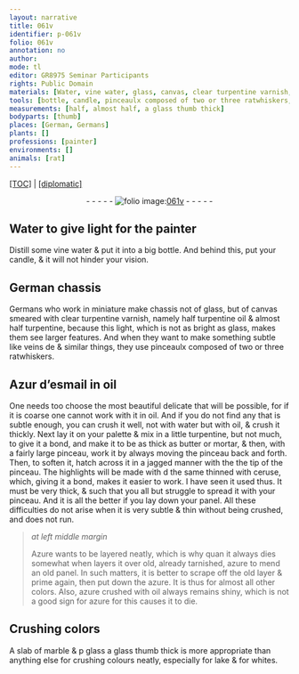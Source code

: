 ```yaml
---
layout: narrative
title: 061v
identifier: p-061v
folio: 061v
annotation: no
author:
mode: tl
editor: GR8975 Seminar Participants
rights: Public Domain
materials: [Water, vine water, glass, canvas, clear turpentine varnish, turpentine oil, turpentine, ratwhiskers, Azur d’esmail, oil, water, butter, mortar, ceruse, Azure, azure, lake]
tools: [bottle, candle, pinceaulx composed of two or three ratwhiskers, palette, fairly large pinceau, pinceau, tip of the pinceau]
measurements: [half, almost half, a glass thumb thick]
bodyparts: [thumb]
places: [German, Germans]
plants: []
professions: [painter]
environments: []
animals: [rat]
---
```


<p><a href="{{ site.baseurl }}/translation/">[TOC]</a> | <a href="{{ site.baseurl }}/texts/p-061v_tc/" target="_blank">[diplomatic]</a></p><div class="folio" align="center">- - - - - <a href="http://gallica.bnf.fr/ark:/12148/btv1b10500001g/f128.image" target="_blank"><img src="https://cu-mkp.github.io/2017-workshop-edition/assets/photo-icon.png" alt="folio image: " style="display:inline-block; margin-bottom:-3px;"/>061v</a> - - - - - </div>  
  

## <span class="m">Water</span> to give light for the <span class="pro">painter</span>

 
Distill some <span class="m">vine water</span> & put it into a big <span class="tl">bottle</span>. And behind this, put your <span class="tl">candle</span>, & it will not hinder your vision.
 
 
  

## <span class="pl">German</span> chassis

 
<span class="pl">Germans</span> who work in miniature make chassis not of <span class="m">glass</span>, but of <span class="m">canvas</span> smeared with <span class="m">clear turpentine varnish</span>, namely <span class="ms">half</span> <span class="m">turpentine oil</span> & <span class="ms">almost half</span> <span class="m">turpentine</span>, because this light, which is not as bright as <span class="m">glass</span>, makes them see larger features. And when they want to make something subtle like veins <span class="del">de</span> & similar things, they use <span class="tl">pinceaulx composed of two or three <span class="m"><span class="al">rat</span>whiskers</span></span>.
 
 
  

## <span class="m">Azur d’esmail</span> in <span class="m">oil</span>

 
One needs too choose the most <span class="del">beautiful</span> delicate that will be possible, for if it is coarse one cannot work with it in <span class="m">oil</span>. And if you do not find any that is subtle enough, you can crush it well, not with <span class="m">water</span> but with <span class="m">oil</span>, & crush it thickly. Next lay it on your <span class="tl">palette</span> & mix in a little <span class="m">turpentine</span>, but not much, to give it a bond, and make it to be as thick as <span class="m">butter</span> or <span class="m">mortar</span>, & then, with a <span class="tl">fairly large pinceau</span>, work it by always moving the <span class="tl">pinceau</span> back and forth. Then, to soften it, hatch across it in a jagged manner with <span class="del">the</span> the <span class="tl">tip of the pinceau</span>. The highlights will be made with <span class="del">d</span> the same thinned with <span class="m">ceruse</span>, which, giving it a bond, makes it easier to work. I have seen it used thus. It must be very thick, & such that you all but struggle to spread it with your <span class="tl">pinceau</span>. And it is all the better if you lay down your panel. All these difficulties do not arise when it is very subtle & thin without being crushed, and does not run.
 
> *at left middle margin*
> 
> 
>   <span class="m">Azure</span> wants to be layered neatly, which is why <span class="del">quan</span> it always dies somewhat when layers it over old, already tarnished, <span class="m">azure</span> to mend an old panel. In such matters, it is better to scrape off the old layer & prime again, then put down the <span class="m">azure</span>. It is thus for almost all other colors. Also, <span class="m">azure</span> crushed with <span class="m">oil</span> always remains shiny, which is not a good sign for <span class="m">azure</span> for this causes it to die.
 
 
  

## Crushing colors

 
A slab of <span class="del">marble & p</span> <span class="m">glass</span> <span class="ms">a <span class="del"><span class="m">glass</span></span> <span class="bp">thumb</span> thick</span> is more appropriate than anything else for crushing colours neatly, especially for <span class="m">lake</span> & for whites.
 
